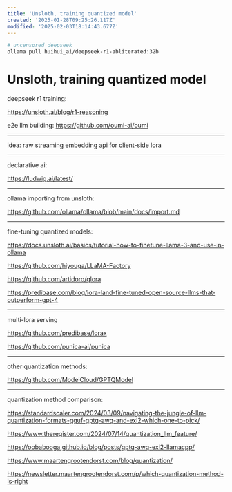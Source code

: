 ```yaml
---
title: 'Unsloth, training quantized model'
created: '2025-01-28T09:25:26.117Z'
modified: '2025-02-03T18:14:43.677Z'
---
```


```bash
# uncensored deepseek
ollama pull huihui_ai/deepseek-r1-abliterated:32b
```

# Unsloth, training quantized model

deepseek r1 training:

https://unsloth.ai/blog/r1-reasoning

e2e llm building: https://github.com/oumi-ai/oumi

---

idea: raw streaming embedding api for client-side lora

---

declarative ai:

https://ludwig.ai/latest/

---

ollama importing from unsloth:

https://github.com/ollama/ollama/blob/main/docs/import.md

---

fine-tuning quantized models:

https://docs.unsloth.ai/basics/tutorial-how-to-finetune-llama-3-and-use-in-ollama

https://github.com/hiyouga/LLaMA-Factory

https://github.com/artidoro/qlora

https://predibase.com/blog/lora-land-fine-tuned-open-source-llms-that-outperform-gpt-4

---

multi-lora serving

https://github.com/predibase/lorax

https://github.com/punica-ai/punica

---

other quantization methods:

https://github.com/ModelCloud/GPTQModel

---

quantization method comparison:

https://standardscaler.com/2024/03/09/navigating-the-jungle-of-llm-quantization-formats-gguf-gptq-awq-and-exl2-which-one-to-pick/

https://www.theregister.com/2024/07/14/quantization_llm_feature/

https://oobabooga.github.io/blog/posts/gptq-awq-exl2-llamacpp/

https://www.maartengrootendorst.com/blog/quantization/

https://newsletter.maartengrootendorst.com/p/which-quantization-method-is-right

